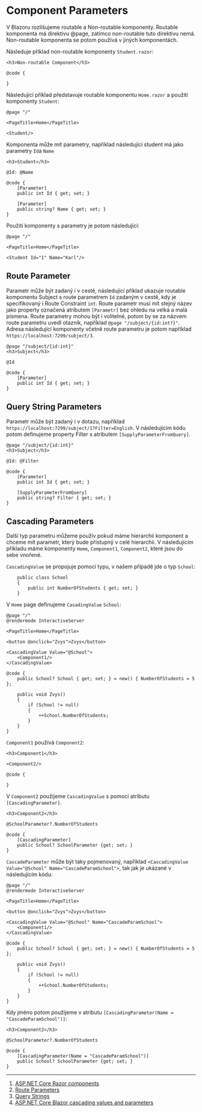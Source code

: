 # Component Parameters

V Blazoru rozlišujeme routable a Non-routable komponenty. Routable komponenta má direktivu @page, zatímco non-routable tuto direktivu nemá. Non-routable komponenta se potom používá v jiných komponentách.

Následuje příklad non-routable komponenty ```Student.razor```:

```razor
<h3>Non-routable Component</h3>

@code {
 
}
```

Následující příklad představuje routable komponentu ```Home.razor``` a použití komponenty ```Student```:

```razor
@page "/"

<PageTitle>Home</PageTitle>

<Student/>
```

Komponenta může mít parametry, například následující student má jako parametry ```Id```a ```Name```

```razor
<h3>Student</h3>

@Id: @Name

@code {
    [Parameter]
    public int Id { get; set; }

    [Parameter]
    public string? Name { get; set; }
}
```

Použití komponenty s parametry je potom následující:

```razor
@page "/"

<PageTitle>Home</PageTitle>

<Student Id="1" Name="Karl"/>
```
## Route Parameter

Parametr může být zadaný i v cestě, následující příklad ukazuje routable komponentu Subject s route parametrem ```Id``` zadaným v cestě, kdy je specifikovaný i Route Constraint ```int```. Route parametr musí mít stejný název jako property označená atributem ```[Parametr]``` bez ohledu na velká a malá písmena. Route parametry mohou být i volitelné, potom by se za názvem route parametru uvedl otazník, například ```@page "/subject/{id:int?}"```. Adresa následující komponenty včetně route parametru je potom například ```https://localhost:7299/subject/3```.

```razor
@page "/subject/{id:int}"
<h3>Subject</h3>

@Id

@code {
    [Parameter]
    public int Id { get; set; }
}
```

## Query String Parameters

Parametr může být zadaný i v dotazu, například ```https://localhost:7299/subject/1?Filter=English```. V následujícím kódu potom definujeme property Filter s atributem ```[SupplyParameterFromQuery]```.

```razor
@page "/subject/{id:int}"
<h3>Subject</h3>

@Id: @Filter

@code {
    [Parameter]
    public int Id { get; set; }

    [SupplyParameterFromQuery]
    public string? Filter { get; set; }
}
```

## Cascading Parameters

Další typ parametru můžeme použív pokud máme hierarchii komponent a chceme mít parametr, který bude přístupný v celé hierarchii. V následujícím příkladu máme komponenty ```Home```, ```Component1```, ```Component2```, které jsou do sebe vnořené.

```CascadingValue``` se propojuje pomocí typu, v našem případě jde o typ ```School```:

```razor
    public class School
    {
        public int NumberOfStudents { get; set; }
    }
```
V ```Home``` page definujeme ```CasadingValue``` ```School```:

```razor
@page "/"
@rendermode InteractiveServer

<PageTitle>Home</PageTitle>

<button @onclick="Zvys">Zvys</button>

<CascadingValue Value="@School">
    <Component1/>
</CascadingValue>

@code {
    public School? School { get; set; } = new() { NumberOfStudents = 5 };

    public void Zvys()
    {
        if (School != null)
        {
            ++School.NumberOfStudents;
        }
    }
}
```
```Component1``` používá ```Component2```:

```razor
<h3>Component1</h3>

<Component2/>

@code {
 
}
```

V ```Component2``` použijeme ```CascadingValue``` s pomocí atributu ```[CascadingParameter]```.

```razor
<h3>Component2</h3>

@SchoolParameter?.NumberOfStudents

@code {
    [CascadingParameter]
    public School? SchoolParameter {get; set; }
}
```

```CascadeParameter``` může být taky pojmenovaný, například ```<CascadingValue Value="@School" Name="CascadeParamSchool">```, tak jak je ukázané v následujícím kódu:

```razor
@page "/"
@rendermode InteractiveServer

<PageTitle>Home</PageTitle>

<button @onclick="Zvys">Zvys</button>

<CascadingValue Value="@School" Name="CascadeParamSchool">
    <Component1/>
</CascadingValue>

@code {
    public School? School { get; set; } = new() { NumberOfStudents = 5 };

    public void Zvys()
    {
        if (School != null)
        {
            ++School.NumberOfStudents;
        }
    }
}
```

Kdy jméno potom použijeme v atributu ```[CascadingParameter(Name = "CascadeParamSchool")]```:

```razor
<h3>Component2</h3>

@SchoolParameter?.NumberOfStudents

@code {
    [CascadingParameter(Name = "CascadeParamSchool")]
    public School? SchoolParameter {get; set; }
}
```


---
1. [ASP.NET Core Razor components](https://learn.microsoft.com/en-us/aspnet/core/blazor/components/?view=aspnetcore-8.0)
2. [Route Parameters](https://learn.microsoft.com/en-us/aspnet/core/blazor/fundamentals/routing?view=aspnetcore-8.0#route-parameters)
3. [Query Strings](https://learn.microsoft.com/en-us/aspnet/core/blazor/fundamentals/routing?view=aspnetcore-8.0#query-strings)
4. [ASP.NET Core Blazor cascading values and parameters](https://learn.microsoft.com/en-us/aspnet/core/blazor/components/cascading-values-and-parameters?view=aspnetcore-8.0)